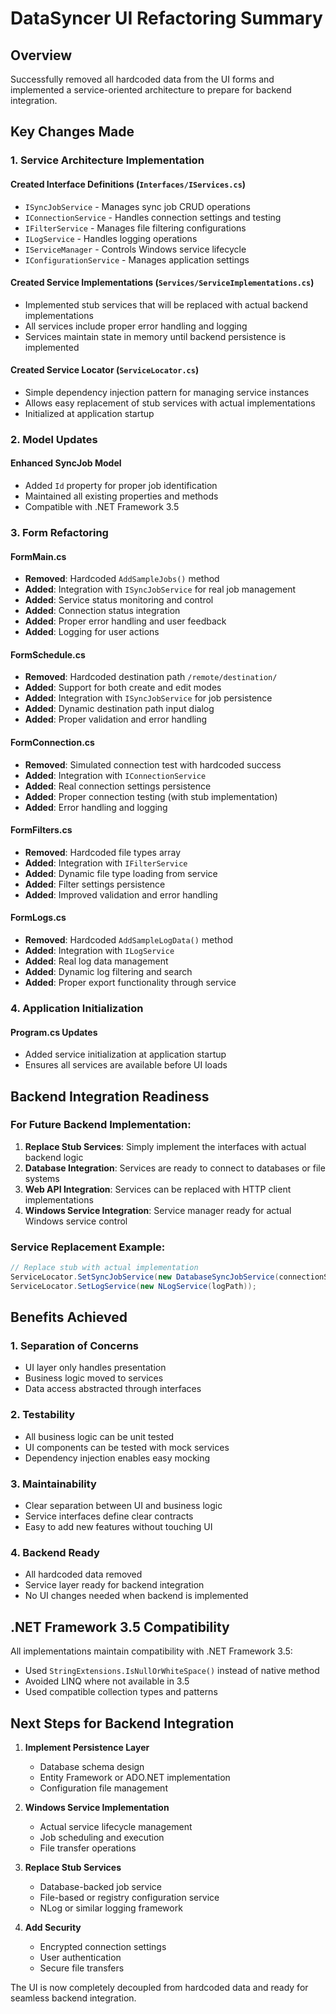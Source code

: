 # DataSyncer UI Refactoring Summary

## Overview
Successfully removed all hardcoded data from the UI forms and implemented a service-oriented architecture to prepare for backend integration.

## Key Changes Made

### 1. Service Architecture Implementation

#### Created Interface Definitions (`Interfaces/IServices.cs`)
- `ISyncJobService` - Manages sync job CRUD operations
- `IConnectionService` - Handles connection settings and testing
- `IFilterService` - Manages file filtering configurations
- `ILogService` - Handles logging operations
- `IServiceManager` - Controls Windows service lifecycle
- `IConfigurationService` - Manages application settings

#### Created Service Implementations (`Services/ServiceImplementations.cs`)
- Implemented stub services that will be replaced with actual backend implementations
- All services include proper error handling and logging
- Services maintain state in memory until backend persistence is implemented

#### Created Service Locator (`ServiceLocator.cs`)
- Simple dependency injection pattern for managing service instances
- Allows easy replacement of stub services with actual implementations
- Initialized at application startup

### 2. Model Updates

#### Enhanced SyncJob Model
- Added `Id` property for proper job identification
- Maintained all existing properties and methods
- Compatible with .NET Framework 3.5

### 3. Form Refactoring

#### FormMain.cs
- **Removed**: Hardcoded `AddSampleJobs()` method
- **Added**: Integration with `ISyncJobService` for real job management
- **Added**: Service status monitoring and control
- **Added**: Connection status integration
- **Added**: Proper error handling and user feedback
- **Added**: Logging for user actions

#### FormSchedule.cs
- **Removed**: Hardcoded destination path `/remote/destination/`
- **Added**: Support for both create and edit modes
- **Added**: Integration with `ISyncJobService` for job persistence
- **Added**: Dynamic destination path input dialog
- **Added**: Proper validation and error handling

#### FormConnection.cs
- **Removed**: Simulated connection test with hardcoded success
- **Added**: Integration with `IConnectionService`
- **Added**: Real connection settings persistence
- **Added**: Proper connection testing (with stub implementation)
- **Added**: Error handling and logging

#### FormFilters.cs
- **Removed**: Hardcoded file types array
- **Added**: Integration with `IFilterService`
- **Added**: Dynamic file type loading from service
- **Added**: Filter settings persistence
- **Added**: Improved validation and error handling

#### FormLogs.cs
- **Removed**: Hardcoded `AddSampleLogData()` method
- **Added**: Integration with `ILogService`
- **Added**: Real log data management
- **Added**: Dynamic log filtering and search
- **Added**: Proper export functionality through service

### 4. Application Initialization

#### Program.cs Updates
- Added service initialization at application startup
- Ensures all services are available before UI loads

## Backend Integration Readiness

### For Future Backend Implementation:
1. **Replace Stub Services**: Simply implement the interfaces with actual backend logic
2. **Database Integration**: Services are ready to connect to databases or file systems
3. **Web API Integration**: Services can be replaced with HTTP client implementations
4. **Windows Service Integration**: Service manager ready for actual Windows service control

### Service Replacement Example:
```csharp
// Replace stub with actual implementation
ServiceLocator.SetSyncJobService(new DatabaseSyncJobService(connectionString));
ServiceLocator.SetLogService(new NLogService(logPath));
```

## Benefits Achieved

### 1. Separation of Concerns
- UI layer only handles presentation
- Business logic moved to services
- Data access abstracted through interfaces

### 2. Testability
- All business logic can be unit tested
- UI components can be tested with mock services
- Dependency injection enables easy mocking

### 3. Maintainability
- Clear separation between UI and business logic
- Service interfaces define clear contracts
- Easy to add new features without touching UI

### 4. Backend Ready
- All hardcoded data removed
- Service layer ready for backend integration
- No UI changes needed when backend is implemented

## .NET Framework 3.5 Compatibility

All implementations maintain compatibility with .NET Framework 3.5:
- Used `StringExtensions.IsNullOrWhiteSpace()` instead of native method
- Avoided LINQ where not available in 3.5
- Used compatible collection types and patterns

## Next Steps for Backend Integration

1. **Implement Persistence Layer**
   - Database schema design
   - Entity Framework or ADO.NET implementation
   - Configuration file management

2. **Windows Service Implementation**
   - Actual service lifecycle management
   - Job scheduling and execution
   - File transfer operations

3. **Replace Stub Services**
   - Database-backed job service
   - File-based or registry configuration service
   - NLog or similar logging framework

4. **Add Security**
   - Encrypted connection settings
   - User authentication
   - Secure file transfers

The UI is now completely decoupled from hardcoded data and ready for seamless backend integration.